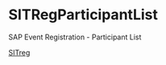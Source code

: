 # SITRegParticipantList
SAP Event Registration - Participant List

[SITreg](https://github.com/sapmentors/SITreg)
